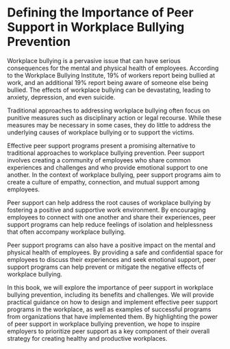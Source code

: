 # Defining the Importance of Peer Support in Workplace Bullying Prevention

Workplace bullying is a pervasive issue that can have serious consequences for the mental and physical health of employees. According to the Workplace Bullying Institute, 19% of workers report being bullied at work, and an additional 19% report being aware of someone else being bullied. The effects of workplace bullying can be devastating, leading to anxiety, depression, and even suicide.

Traditional approaches to addressing workplace bullying often focus on punitive measures such as disciplinary action or legal recourse. While these measures may be necessary in some cases, they do little to address the underlying causes of workplace bullying or to support the victims.

Effective peer support programs present a promising alternative to traditional approaches to workplace bullying prevention. Peer support involves creating a community of employees who share common experiences and challenges and who provide emotional support to one another. In the context of workplace bullying, peer support programs aim to create a culture of empathy, connection, and mutual support among employees.

Peer support can help address the root causes of workplace bullying by fostering a positive and supportive work environment. By encouraging employees to connect with one another and share their experiences, peer support programs can help reduce feelings of isolation and helplessness that often accompany workplace bullying.

Peer support programs can also have a positive impact on the mental and physical health of employees. By providing a safe and confidential space for employees to discuss their experiences and seek emotional support, peer support programs can help prevent or mitigate the negative effects of workplace bullying.

In this book, we will explore the importance of peer support in workplace bullying prevention, including its benefits and challenges. We will provide practical guidance on how to design and implement effective peer support programs in the workplace, as well as examples of successful programs from organizations that have implemented them. By highlighting the power of peer support in workplace bullying prevention, we hope to inspire employers to prioritize peer support as a key component of their overall strategy for creating healthy and productive workplaces.
